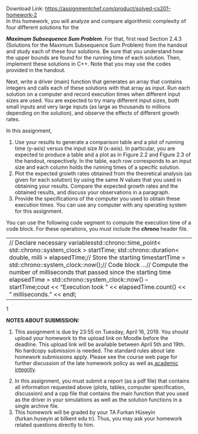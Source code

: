 Download Link: https://assignmentchef.com/product/solved-cs201-homework-2
<br>
In this homework, you will analyze and compare algorithmic complexity of four different solutions for the

<strong><em>Maximum Subsequence Sum Problem</em></strong>. For that, first read Section 2.4.3 (Solutions for the Maximum Subsequence Sum Problem) from the handout and study each of these four solutions. Be sure that you understand how the upper bounds are found for the running time of each solution. Then, implement these solutions in C++. Note that you may use the codes provided in the handout.

Next, write a driver (main) function that generates an array that contains integers and calls each of these solutions with that array as input. Run each solution on a computer and record execution times when different input sizes are used. You are expected to try many different input sizes, both small inputs and very large inputs (as large as thousands to millions depending on the solution), and observe the effects of different growth rates.

In this assignment,

<ol>

 <li>Use your results to generate a comparison table and a plot of running time (y-axis) versus the input size <em>N</em> (x-axis). In particular, you are expected to produce a table and a plot as in Figure 2.2 and Figure 2.3 of the handout, respectively. In the table, each row corresponds to an input size and each column holds the running times of a specific solution.</li>

 <li>Plot the expected growth rates obtained from the theoretical analysis (as given for each solution) by using the same <em>N</em> values that you used in obtaining your results. Compare the expected growth rates and the obtained results, and discuss your observations in a paragraph.</li>

 <li>Provide the specifications of the computer you used to obtain these execution times. You can use any computer with any operating system for this assignment.</li>

</ol>

You can use the following code segment to compute the execution time of a code block. For these operations, you must include the <strong><em>chrono</em></strong> header file.

<table width="657">

 <tbody>

  <tr>

   <td width="657"> // Declare necessary variablesstd::chrono::time_point&lt; std::chrono::system_clock &gt; startTime;   std::chrono::duration&lt; double, milli &gt; elapsedTime;// Store the starting timestartTime = std::chrono::system_clock::now();// Code block   …// Compute the number of milliseconds that passed since the starting time   elapsedTime = std::chrono::system_clock::now() – startTime;cout &lt;&lt; “Execution took ” &lt;&lt; elapsedTime.count() &lt;&lt; ” milliseconds.” &lt;&lt; endl;</td>

  </tr>

 </tbody>

</table>

1

<strong>NOTES ABOUT SUBMISSION:</strong>

<ol>

 <li>This assignment is due by 23:55 on Tuesday, April 16, 2019. You should upload your homework to the upload link on Moodle before the deadline. This upload link will be available between April 5th and 19th. No hardcopy submission is needed. The standard rules about late homework submissions apply. Please see the course web page for further discussion of the late homework policy as well as<u> academic integrity</u>.</li>

</ol>




<ol start="2">

 <li>In this assignment, you must submit a report (as a pdf file) that contains all information requested above (plots, tables, computer specification, discussion) and a cpp file that contains the main function that you used as the driver in your simulations as well as the solution functions in a single archive file.</li>

 <li>This homework will be graded by your TA Furkan Hüseyin (furkan.huseyin at bilkent edu tr). Thus, you may ask your homework related questions directly to him.</li>

</ol>